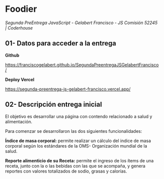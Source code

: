 # Foodier

*Segunda PreEntrega JavaScript - Gelabert Francisco - JS Comisión 52245 | Coderhouse*

## 01- Datos para acceder a la entrega

**Github**

https://franciscogelabert.github.io/SegundaPreentregaJSGelabertFrancisco/

**Deploy Vercel**

https://segunda-preentrega-js-gelabert-francisco.vercel.app/

## 02- Descripción entrega inicial

El objetivo es desarrollar una página con contendo relacionado a salud y alimentación.

Para comenzar se desarrollaron las dos siguientes funcionalidades:

**Índice de masa corporal:** permite realizar un cálculo del indice de masa corporal según los estándares de la OMS- Organización mundial de la salud. 

**Reporte alimenticio de su Receta:** permite el ingreso de los ítems de una receta, junto con la o las bebidas con las que se acompaña, y genera reportes con valores totalizados de sodio, grasas y calorías.
 







